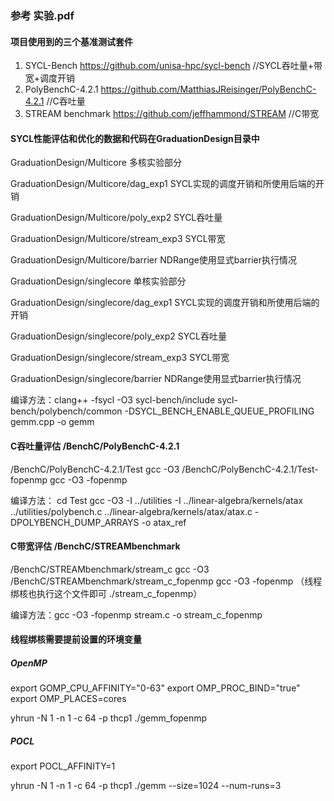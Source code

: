 ### 参考 实验.pdf

#### 项目使用到的三个基准测试套件
1. SYCL-Bench  https://github.com/unisa-hpc/sycl-bench  //SYCL吞吐量+带宽+调度开销
2. PolyBenchC-4.2.1  https://github.com/MatthiasJReisinger/PolyBenchC-4.2.1     //C吞吐量
3. STREAM benchmark  https://github.com/jeffhammond/STREAM   //C带宽

#### SYCL性能评估和优化的数据和代码在GraduationDesign目录中
GraduationDesign/Multicore 多核实验部分

GraduationDesign/Multicore/dag_exp1 SYCL实现的调度开销和所使用后端的开销

GraduationDesign/Multicore/poly_exp2 SYCL吞吐量

GraduationDesign/Multicore/stream_exp3 SYCL带宽

GraduationDesign/Multicore/barrier NDRange使用显式barrier执行情况

GraduationDesign/singlecore 单核实验部分

GraduationDesign/singlecore/dag_exp1 SYCL实现的调度开销和所使用后端的开销

GraduationDesign/singlecore/poly_exp2 SYCL吞吐量

GraduationDesign/singlecore/stream_exp3 SYCL带宽

GraduationDesign/singlecore/barrier NDRange使用显式barrier执行情况

编译方法：clang++ -fsycl -O3 sycl-bench/include sycl-bench/polybench/common -DSYCL_BENCH_ENABLE_QUEUE_PROFILING gemm.cpp -o gemm

#### C吞吐量评估 /BenchC/PolyBenchC-4.2.1
/BenchC/PolyBenchC-4.2.1/Test gcc -O3
/BenchC/PolyBenchC-4.2.1/Test-fopenmp gcc -O3 -fopenmp

编译方法：
cd Test
gcc -O3 -I ../utilities -I ../linear-algebra/kernels/atax ../utilities/polybench.c ../linear-algebra/kernels/atax/atax.c -DPOLYBENCH_DUMP_ARRAYS -o atax_ref

#### C带宽评估 /BenchC/STREAMbenchmark
/BenchC/STREAMbenchmark/stream_c   gcc -O3
/BenchC/STREAMbenchmark/stream_c_fopenmp  gcc -O3 -fopenmp （线程绑核也执行这个文件即可 ./stream_c_fopenmp）

编译方法：gcc -O3 -fopenmp stream.c -o stream_c_fopenmp

#### 线程绑核需要提前设置的环境变量
##### OpenMP 
export GOMP_CPU_AFFINITY="0-63"
export OMP_PROC_BIND="true"
export OMP_PLACES=cores

yhrun -N 1 -n 1 -c 64 -p thcp1 ./gemm_fopenmp

##### POCL
export POCL_AFFINITY=1

yhrun -N 1 -n 1 -c 64 -p thcp1 ./gemm --size=1024 --num-runs=3




